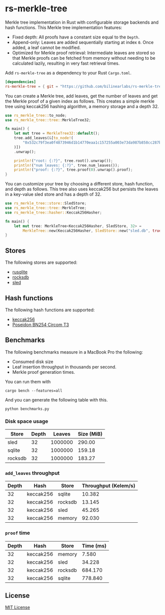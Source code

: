 # rs-merkle-tree

Merkle tree implementation in Rust with configurable storage backends and hash functions. This Merkle tree implementation features:
* Fixed depth: All proofs have a constant size equal to the `Depth`.
* Append-only: Leaves are added sequentially starting at index `0`. Once added, a leaf cannot be modified.
* Optimized for Merkle proof retrieval: Intermediate leaves are stored so that Merkle proofs can be fetched from memory without needing to be calculated lazily, resulting in very fast retrieval times.


Add `rs-merkle-tree` as a dependency to your Rust `Cargo.toml`.

```toml
[dependencies]
rs-merkle-tree = { git = "https://github.com/bilinearlabs/rs-merkle-tree.git" }
```

You can create a Merkle tree, add leaves, get the number of leaves and get the Merkle proof of a given index as follows. This creates a simple merkle tree using keccak256 hashing algorithm, a memory storage and a depth 32.

```rust
use rs_merkle_tree::to_node;
use rs_merkle_tree::tree::MerkleTree32;

fn main() {
    let mut tree = MerkleTree32::default();
    tree.add_leaves(&[to_node!(
        "0x532c79f3ea0f4873946d1b14770eaa1c157255a003e73da987b858cc287b0482"
    )])
    .unwrap();

    println!("root: {:?}", tree.root().unwrap());
    println!("num leaves: {:?}", tree.num_leaves());
    println!("proof: {:?}", tree.proof(0).unwrap().proof);
}
```

You can customize your tree by choosing a different store, hash function, and depth as follows. This tree also uses keccak256 but persists the leaves in a key-value sled store and has a depth of 32.

```rust
use rs_merkle_tree::store::SledStore;
use rs_merkle_tree::tree::MerkleTree;
use rs_merkle_tree::hasher::Keccak256Hasher;

fn main() {
    let mut tree: MerkleTree<Keccak256Hasher, SledStore, 32> =
        MerkleTree::new(Keccak256Hasher, SledStore::new("sled.db", true));
}
```

## Stores

The following stores are supported:
* [rusqlite](https://github.com/rusqlite/rusqlite)
* [rocksdb](https://github.com/rust-rocksdb/rust-rocksdb)
* [sled](github.com/spacejam/sled)

## Hash functions

The following hash functions are supported:
* [keccak256](https://github.com/debris/tiny-keccak)
* [Poseidon BN254 Circom T3](https://github.com/Lightprotocol/light-poseidon/)

## Benchmarks

The following benchmarks measure in a MacBook Pro the following:
* Consumed disk size
* Leaf insertion throughput in thousands per second.
* Merkle proof generation times.

You can run them with
```
cargo bench --features=all
```

And you can generate the following table with this.
```
python benchmarks.py
```

### Disk space usage

| Store | Depth | Leaves | Size (MiB) |
|---|---|---|---|
| sled | 32 | 1000000 | 290.00 |
| sqlite | 32 | 1000000 | 159.18 |
| rocksdb | 32 | 1000000 | 183.27 |

### `add_leaves` throughput

| Depth | Hash | Store | Throughput (Kelem/s) |
|---|---|---|---|
| 32 | keccak256 | sqlite | 10.382 |
| 32 | keccak256 | rocksdb | 13.145 |
| 32 | keccak256 | sled | 45.265 |
| 32 | keccak256 | memory | 92.030 |

### `proof` time

| Depth | Hash | Store | Time (ms) |
|---|---|---|---|
| 32 | keccak256 | memory | 7.580 |
| 32 | keccak256 | sled | 34.228 |
| 32 | keccak256 | rocksdb | 684.170 |
| 32 | keccak256 | sqlite | 778.840 |

## License

[MIT License](https://github.com/bilinearlabs/rs-merkle-tree/blob/main/LICENSE)